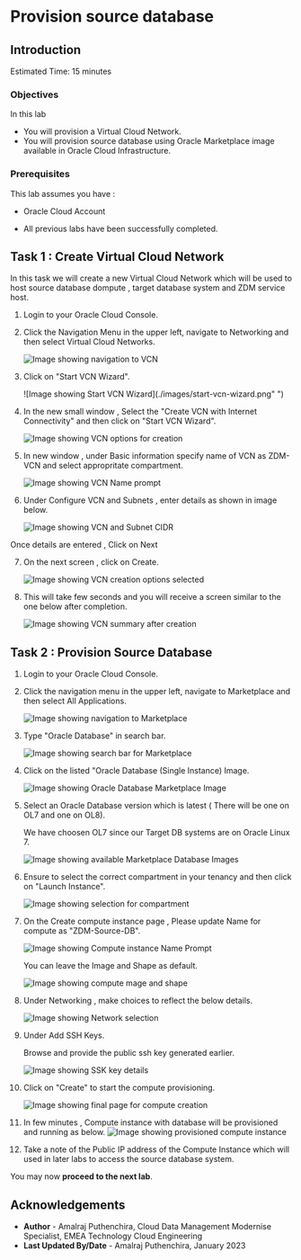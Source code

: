 # Provision source database

## Introduction

Estimated Time: 15 minutes

### Objectives

In this lab

* You will provision a Virtual Cloud Network.
* You will provision source database using Oracle Marketplace image available in Oracle Cloud Infrastructure.

### Prerequisites

This lab assumes you have :

* Oracle Cloud Account

* All previous labs have been successfully completed.

## Task 1 : Create Virtual Cloud Network

In this task we will create a new Virtual Cloud Network which will be used to host source database dompute , target database system and ZDM service host.

1. Login to your Oracle Cloud Console.

2. Click the Navigation Menu in the upper left, navigate to Networking and then select Virtual Cloud Networks.
   
   ![Image showing navigation to VCN](./images/navigate-to-vcn.png " ")
 
3. Click on "Start VCN Wizard".

   ![Image showing Start VCN Wizard](./images/start-vcn-wizard.png" ")

4. In the new small window , Select the "Create VCN with Internet Connectivity" and then click on "Start VCN Wizard".

   ![Image showing VCN options for creation](./images/vcn-create-options.png " ")

5. In new window , under Basic information specify name of VCN as ZDM-VCN and select appropritate compartment.

   ![Image showing VCN Name prompt](./images/vcn-name-prompt.png)

6. Under Configure VCN and Subnets , enter details as shown in image below.

   ![Image showing VCN and Subnet CIDR](./images/vcn-cidr-info.png " ")

Once details are entered , Click on Next

7. On the next screen , click on Create.

   ![Image showing VCN creation options selected](./images/vcn-summary.png " ")

8. This will take few seconds and you will receive a screen similar to the one below after completion.

   ![Image showing VCN summary after creation](./images/vcn-creation-summary.png " ")


## Task 2 : Provision Source Database

1. Login to your Oracle Cloud Console.

2. Click the navigation menu in the upper left, navigate to Marketplace and then select All Applications.

     ![Image showing navigation to Marketplace](./images/navigate-to-marketplace.png " ")

3. Type "Oracle Database" in search bar.

     ![Image showing search bar for Marketplace](./images/search-marketplace.png " ")

4. Click on the listed "Oracle Database (Single Instance) Image.

     ![Image showing Oracle Database Marketplace Image](./images/oracle-database-image.png " ")

5. Select an Oracle Database version which is latest ( There will be one on OL7 and one on OL8).
    
   We have choosen OL7 since our Target DB systems are on Oracle Linux 7.

     ![Image showing available Marketplace Database Images](./images/db-image-options.png " ")

6. Ensure to select the correct compartment in your tenancy and then click on "Launch Instance".

   ![Image showing selection for compartment](./images/compartment.png)

7. On the Create compute instance page , Please update Name for compute as "ZDM-Source-DB".

   ![Image showing Compute instance Name Prompt](./images/compute-name-prompt.png)

    You can leave the Image and Shape as default.

   ![Image showing compute mage and shape](./images/image-shape.png)

 8. Under Networking , make choices to reflect the below details.

    ![Image showing Network selection](./images/network-details.png " ")

 9. Under Add SSH Keys.

    Browse and provide the public ssh key generated earlier.

    ![Image showing SSK key details](./images/ssh-key-upload.png " ")

10. Click on "Create" to start the compute provisioning.

    ![Image showing final page for compute creation](./images/compute-creation.png " ")

11. In few minutes , Compute instance with database will be provisioned and running as below.
    ![Image showing provisioned compute instance](./images/prov-final.png)

12. Take a note of the Public IP address of the Compute Instance which will used in later labs to access the source database system.

You may now **proceed to the next lab**.

## Acknowledgements
* **Author** - Amalraj Puthenchira, Cloud Data Management Modernise Specialist, EMEA Technology Cloud Engineering
* **Last Updated By/Date** - Amalraj Puthenchira, January 2023

